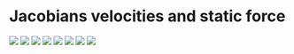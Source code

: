 # Jacobians velocities and static force

![](./1.jpg)
![](./2.jpg)
![](./3.jpg)
![](./4.jpg)
![](./5.jpg)
![](./6.jpg)
![](./7.jpg)
![](./8.jpg)

